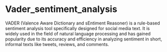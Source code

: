 # Vader_sentiment_analysis

VADER (Valence Aware Dictionary and sEntiment Reasoner) is a rule-based sentiment analysis tool specifically designed for social media text. It is widely used in the field of natural language processing and has gained popularity due to its accuracy and efficiency in analyzing sentiment in short, informal texts like tweets, reviews, and comments.
